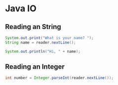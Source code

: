 # Java IO

## Reading an String

```Java
System.out.print("What is your name? ");
String name = reader.nextLine();

System.out.println("Hi, " + name);
```

## Reading an Integer

```Java
int number = Integer.parseInt(reader.nextLine());
```